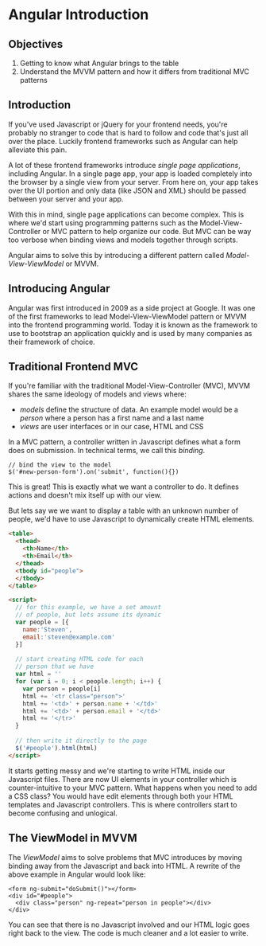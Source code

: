 # Angular Introduction

## Objectives

1. Getting to know what Angular brings to the table
2. Understand the MVVM pattern and how it differs from traditional MVC patterns

## Introduction

If you've used Javascript or jQuery for your frontend needs, you're probably
no stranger to code that is hard to follow and code that's just all over the
place. Luckily frontend frameworks such as Angular can help alleviate this pain.

A lot of these frontend frameworks introduce *single page applications*, including
Angular. In a single page app, your app is loaded completely into the browser by a
single view from your server. From here on, your app takes over the UI portion and
only data (like JSON and XML) should be passed between your server and your app.

With this in mind, single page applications can become complex. This is where
we'd start using programming patterns such as the Model-View-Controller or MVC
pattern to help organize our code. But MVC can be way too verbose when binding
views and models together through scripts.

Angular aims to solve this by introducing a different pattern called
*Model-View-ViewModel* or MVVM.

## Introducing Angular

Angular was first introduced in 2009 as a side project at Google. It was 
one of the first frameworks to lead Model-View-ViewModel pattern or MVVM 
into the frontend programming world. Today it is known as the framework
to use to bootstrap an application quickly and is used by many companies
as their framework of choice.

## Traditional Frontend MVC

If you're familiar with the traditional Model-View-Controller (MVC),
MVVM shares the same ideology of models and views where:

* *models* define the structure of data. An example model would be a _person_
where a person has a first name and a last name
* *views* are user interfaces or in our case, HTML and CSS

In a MVC pattern, a controller written in Javascript defines what a
form does on submission. In technical terms, we call this _binding_.

```
// bind the view to the model
$('#new-person-form').on('submit', function(){})
```

This is great! This is exactly what we want a controller to
do. It defines actions and doesn't mix itself up with our view.

But lets say we we want to display a table with an unknown 
number of people, we'd have to use Javascript to dynamically
create HTML elements.

```html
<table>
  <thead>
    <th>Name</th>
    <th>Email</th>
  </thead>
  <tbody id="people">
  </tbody>
</table>

<script>
  // for this example, we have a set amount
  // of people, but lets assume its dynamic
  var people = [{
    name:'Steven', 
    email:'steven@example.com'
  }]
  
  // start creating HTML code for each 
  // person that we have
  var html = ''
  for (var i = 0; i < people.length; i++) {
    var person = people[i]
    html += '<tr class="person">'
    html += '<td>' + person.name + '</td>'
    html += '<td>' + person.email + '</td>'
    html += '</tr>'
  }
  
  // then write it directly to the page
  $('#people').html(html)
</script>
```

It starts getting messy and we're starting to write HTML inside
our Javascript files. There are now UI elements in your controller
which is counter-intuitive to your MVC pattern. What happens when 
you need to add a CSS class? You would have edit elements through 
both your HTML templates and Javascript controllers. This is where 
controllers start to become confusing and unlogical.

## The ViewModel in MVVM

The *ViewModel* aims to solve problems that MVC introduces by moving
binding away from the Javascript and back into HTML. A rewrite of
the above example in Angular would look like:

```
<form ng-submit="doSubmit()"></form>
<div id="#people">
  <div class="person" ng-repeat="person in people"></div>
</div>
```

You can see that there is no Javascript involved and our HTML logic
goes right back to the view. The code is much cleaner and a lot
easier to write.
